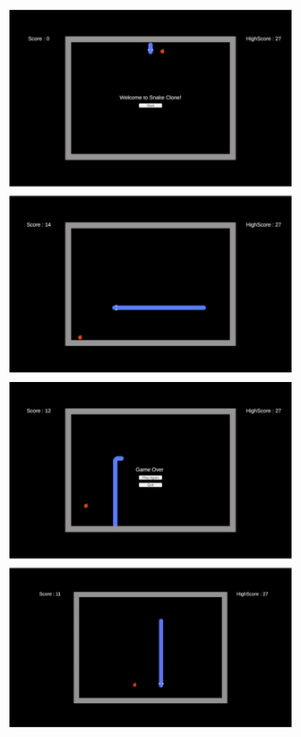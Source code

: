 ![Alt text](/Screenshots/welcome_screen.png?raw=true "Optional Title")

![Alt text](/Screenshots/in_game_1.png?raw=true "Optional Title")

![Alt text](/Screenshots/game_over.png?raw=true "Optional Title")

![Alt text](/Screenshots/in_game_short_gif.gif?raw=true "Optional Title")